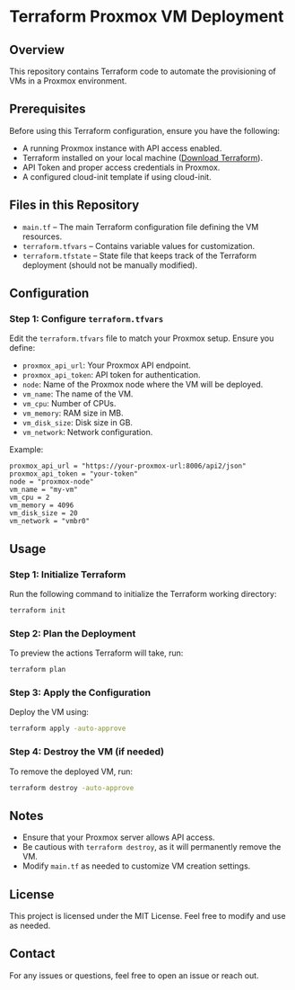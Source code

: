 # Terraform Proxmox VM Deployment

## Overview
This repository contains Terraform code to automate the provisioning of VMs in a Proxmox environment.

## Prerequisites
Before using this Terraform configuration, ensure you have the following:

- A running Proxmox instance with API access enabled.
- Terraform installed on your local machine ([Download Terraform](https://www.terraform.io/downloads)).
- API Token and proper access credentials in Proxmox.
- A configured cloud-init template if using cloud-init.

## Files in this Repository
- `main.tf` – The main Terraform configuration file defining the VM resources.
- `terraform.tfvars` – Contains variable values for customization.
- `terraform.tfstate` – State file that keeps track of the Terraform deployment (should not be manually modified).

## Configuration
### Step 1: Configure `terraform.tfvars`
Edit the `terraform.tfvars` file to match your Proxmox setup. Ensure you define:

- `proxmox_api_url`: Your Proxmox API endpoint.
- `proxmox_api_token`: API token for authentication.
- `node`: Name of the Proxmox node where the VM will be deployed.
- `vm_name`: The name of the VM.
- `vm_cpu`: Number of CPUs.
- `vm_memory`: RAM size in MB.
- `vm_disk_size`: Disk size in GB.
- `vm_network`: Network configuration.

Example:
```hcl
proxmox_api_url = "https://your-proxmox-url:8006/api2/json"
proxmox_api_token = "your-token"
node = "proxmox-node"
vm_name = "my-vm"
vm_cpu = 2
vm_memory = 4096
vm_disk_size = 20
vm_network = "vmbr0"
```

## Usage
### Step 1: Initialize Terraform
Run the following command to initialize the Terraform working directory:
```sh
terraform init
```

### Step 2: Plan the Deployment
To preview the actions Terraform will take, run:
```sh
terraform plan
```

### Step 3: Apply the Configuration
Deploy the VM using:
```sh
terraform apply -auto-approve
```

### Step 4: Destroy the VM (if needed)
To remove the deployed VM, run:
```sh
terraform destroy -auto-approve
```

## Notes
- Ensure that your Proxmox server allows API access.
- Be cautious with `terraform destroy`, as it will permanently remove the VM.
- Modify `main.tf` as needed to customize VM creation settings.

## License
This project is licensed under the MIT License. Feel free to modify and use as needed.

## Contact
For any issues or questions, feel free to open an issue or reach out.

